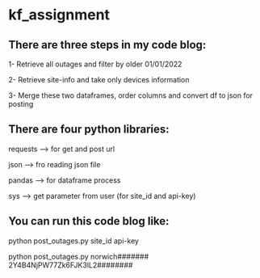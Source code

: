 # kf_assignment

## There are three steps in my code blog:

1- Retrieve all outages and filter by older 01/01/2022

2- Retrieve site-info and take only devices information

3- Merge these two dataframes, order columns and convert df to json for posting


## There are four python libraries:
requests --> for get and post url

json --> fro reading json file

pandas --> for dataframe process

sys --> get parameter from user (for site_id and api-key)

## You can run this code blog like:

python post_outages.py site_id api-key

python post_outages.py norwich####### 2Y4B4NjPW77Zk6FJK3lL2########
